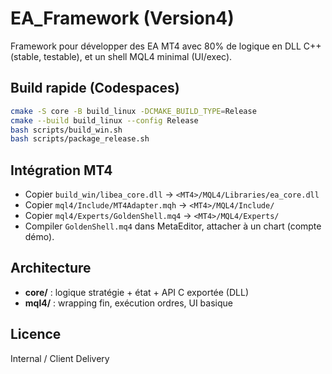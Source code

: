 # EA_Framework (Version4)

Framework pour développer des EA MT4 avec 80% de logique en DLL C++ (stable, testable), et un shell MQL4 minimal (UI/exec).

## Build rapide (Codespaces)

```bash
cmake -S core -B build_linux -DCMAKE_BUILD_TYPE=Release
cmake --build build_linux --config Release
bash scripts/build_win.sh
bash scripts/package_release.sh
```

## Intégration MT4

* Copier `build_win/libea_core.dll` → `<MT4>/MQL4/Libraries/ea_core.dll`
* Copier `mql4/Include/MT4Adapter.mqh` → `<MT4>/MQL4/Include/`
* Copier `mql4/Experts/GoldenShell.mq4` → `<MT4>/MQL4/Experts/`
* Compiler `GoldenShell.mq4` dans MetaEditor, attacher à un chart (compte démo).

## Architecture

* **core/** : logique stratégie + état + API C exportée (DLL)
* **mql4/** : wrapping fin, exécution ordres, UI basique

## Licence

Internal / Client Delivery
